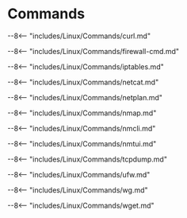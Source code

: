 # Commands

--8<-- "includes/Linux/Commands/curl.md"

--8<-- "includes/Linux/Commands/firewall-cmd.md"

--8<-- "includes/Linux/Commands/iptables.md"

--8<-- "includes/Linux/Commands/netcat.md"

--8<-- "includes/Linux/Commands/netplan.md"

--8<-- "includes/Linux/Commands/nmap.md"

--8<-- "includes/Linux/Commands/nmcli.md"

--8<-- "includes/Linux/Commands/nmtui.md"

--8<-- "includes/Linux/Commands/tcpdump.md"

--8<-- "includes/Linux/Commands/ufw.md"

--8<-- "includes/Linux/Commands/wg.md"

--8<-- "includes/Linux/Commands/wget.md"